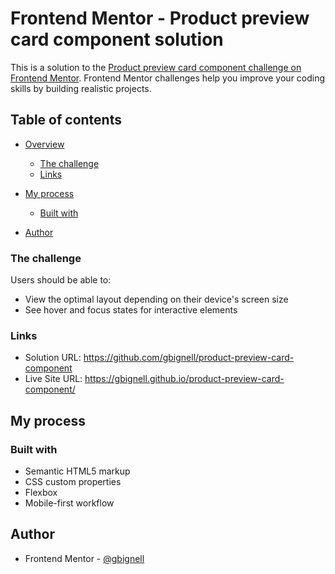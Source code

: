 # Frontend Mentor - Product preview card component solution

This is a solution to the [Product preview card component challenge on Frontend Mentor](https://www.frontendmentor.io/challenges/product-preview-card-component-GO7UmttRfa). Frontend Mentor challenges help you improve your coding skills by building realistic projects.

## Table of contents

- [Overview](#overview)
  - [The challenge](#the-challenge)
  - [Links](#links)
- [My process](#my-process)

  - [Built with](#built-with)

- [Author](#author)

### The challenge

Users should be able to:

- View the optimal layout depending on their device's screen size
- See hover and focus states for interactive elements

### Links

- Solution URL: https://github.com/gbignell/product-preview-card-component
- Live Site URL: https://gbignell.github.io/product-preview-card-component/

## My process

### Built with

- Semantic HTML5 markup
- CSS custom properties
- Flexbox
- Mobile-first workflow

## Author

- Frontend Mentor - [@gbignell](https://www.frontendmentor.io/profile/gbignell)
